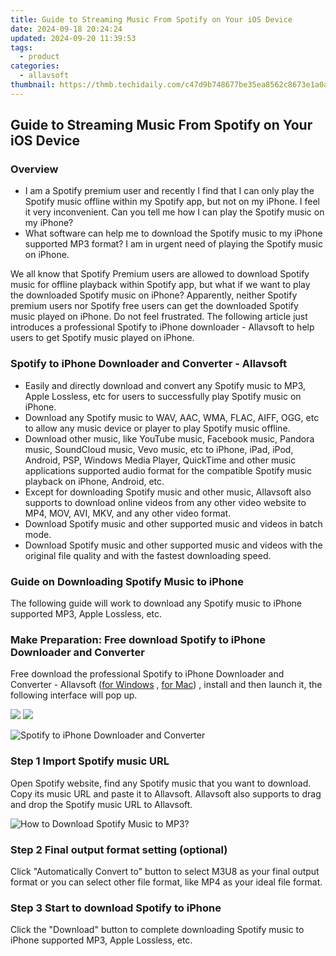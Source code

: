 ```yaml
---
title: Guide to Streaming Music From Spotify on Your iOS Device
date: 2024-09-18 20:24:24
updated: 2024-09-20 11:39:53
tags:
  - product
categories:
  - allavsoft
thumbnail: https://thmb.techidaily.com/c47d9b748677be35ea8562c8673e1a0adea4db02bd5063809503ecb26b1549e6.jpg
---
```


## Guide to Streaming Music From Spotify on Your iOS Device

### Overview

* I am a Spotify premium user and recently I find that I can only play the Spotify music offline within my Spotify app, but not on my iPhone. I feel it very inconvenient. Can you tell me how I can play the Spotify music on my iPhone?
* What software can help me to download the Spotify music to my iPhone supported MP3 format? I am in urgent need of playing the Spotify music on iPhone.

We all know that Spotify Premium users are allowed to download Spotify music for offline playback within Spotify app, but what if we want to play the downloaded Spotify music on iPhone? Apparently, neither Spotify premium users nor Spotify free users can get the downloaded Spotify music played on iPhone. Do not feel frustrated. The following article just introduces a professional Spotify to iPhone downloader - Allavsoft to help users to get Spotify music played on iPhone.

### Spotify to iPhone Downloader and Converter - Allavsoft

* Easily and directly download and convert any Spotify music to MP3, Apple Lossless, etc for users to successfully play Spotify music on iPhone.
* Download any Spotify music to WAV, AAC, WMA, FLAC, AIFF, OGG, etc to allow any music device or player to play Spotify music offline.
* Download other music, like YouTube music, Facebook music, Pandora music, SoundCloud music, Vevo music, etc to iPhone, iPad, iPod, Android, PSP, Windows Media Player, QuickTime and other music applications supported audio format for the compatible Spotify music playback on iPhone, Android, etc.
* Except for downloading Spotify music and other music, Allavsoft also supports to download online videos from any other video website to MP4, MOV, AVI, MKV, and any other video format.
* Download Spotify music and other supported music and videos in batch mode.
* Download Spotify music and other supported music and videos with the original file quality and with the fastest downloading speed.

### Guide on Downloading Spotify Music to iPhone

The following guide will work to download any Spotify music to iPhone supported MP3, Apple Lossless, etc.

### Make Preparation: Free download Spotify to iPhone Downloader and Converter

Free download the professional Spotify to iPhone Downloader and Converter - Allavsoft ([for Windows](https://tools.techidaily.com/allavsoft/products/) , [for Mac](https://tools.techidaily.com/allavsoft/products/)) , install and then launch it, the following interface will pop up.

[![](https://www.allavsoft.com/how-to/../images/how-to/free-download-win.jpg)](https://tools.techidaily.com/allavsoft/products/) [![](https://www.allavsoft.com/how-to/../images/how-to/free-download-mac.jpg)](https://tools.techidaily.com/allavsoft/products/)

![Spotify to iPhone Downloader and Converter](https://www.allavsoft.com/how-to/../images/allavsoft/screen-shot-600.jpg)

### Step 1 Import Spotify music URL

Open Spotify website, find any Spotify music that you want to download. Copy its music URL and paste it to Allavsoft. Allavsoft also supports to drag and drop the Spotify music URL to Allavsoft.

![How to Download Spotify Music to MP3?](https://www.allavsoft.com/how-to/../images/how-to/download-rtmp-video/download-rtmp-video.jpg)

### Step 2 Final output format setting (optional)

Click "Automatically Convert to" button to select M3U8 as your final output format or you can select other file format, like MP4 as your ideal file format.

### Step 3 Start to download Spotify to iPhone

Click the "Download" button to complete downloading Spotify music to iPhone supported MP3, Apple Lossless, etc.

<ins class="adsbygoogle"
     style="display:block"
     data-ad-format="autorelaxed"
     data-ad-client="ca-pub-7571918770474297"
     data-ad-slot="1223367746"></ins>



<ins class="adsbygoogle"
     style="display:block"
     data-ad-client="ca-pub-7571918770474297"
     data-ad-slot="8358498916"
     data-ad-format="auto"
     data-full-width-responsive="true"></ins>
